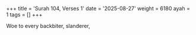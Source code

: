+++
title = 'Surah 104, Verses 1'
date = '2025-08-27'
weight = 6180
ayah = 1
tags = []
+++

Woe to every backbiter, slanderer,